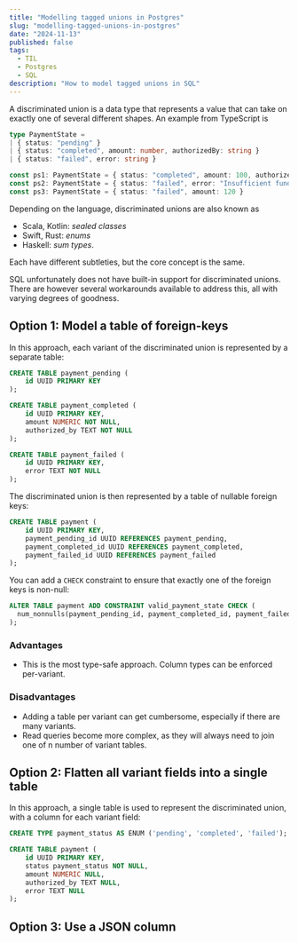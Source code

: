 ```yaml
---
title: "Modelling tagged unions in Postgres"
slug: "modelling-tagged-unions-in-postgres"
date: "2024-11-13"
published: false
tags:
  - TIL
  - Postgres
  - SQL
description: "How to model tagged unions in SQL"
---
```


A discriminated union is a data type that represents a value that can take on exactly one of several different shapes. An example from TypeScript is 

```typescript
type PaymentState = 
| { status: "pending" } 
| { status: "completed", amount: number, authorizedBy: string }
| { status: "failed", error: string }

const ps1: PaymentState = { status: "completed", amount: 100, authorizedBy: "John Doe" } // ✅ This is valid
const ps2: PaymentState = { status: "failed", error: "Insufficient funds" }              // ✅ This is also valid
const ps3: PaymentState = { status: "failed", amount: 120 }                              // ❌ This is not valid
```

Depending on the language, discriminated unions are also known as 

- Scala, Kotlin: *sealed classes*
- Swift, Rust: *enums*
- Haskell: *sum types*.

Each have different subtleties, but the core concept is the same.

SQL unfortunately does not have built-in support for discriminated unions. There are however several workarounds available to address this, all with varying degrees of goodness.

## Option 1: Model a table of foreign-keys

In this approach, each variant of the discriminated union is represented by a separate table:

```sql
CREATE TABLE payment_pending (
    id UUID PRIMARY KEY
);

CREATE TABLE payment_completed (
    id UUID PRIMARY KEY,
    amount NUMERIC NOT NULL,
    authorized_by TEXT NOT NULL
);

CREATE TABLE payment_failed (
    id UUID PRIMARY KEY,
    error TEXT NOT NULL
);
```

The discriminated union is then represented by a table of nullable foreign keys:

```sql
CREATE TABLE payment (
    id UUID PRIMARY KEY,
    payment_pending_id UUID REFERENCES payment_pending,
    payment_completed_id UUID REFERENCES payment_completed,
    payment_failed_id UUID REFERENCES payment_failed
);
```

You can add a `CHECK` constraint to ensure that exactly one of the foreign keys is non-null:

```sql
ALTER TABLE payment ADD CONSTRAINT valid_payment_state CHECK (
  num_nonnulls(payment_pending_id, payment_completed_id, payment_failed_id) = 1
);
```

### Advantages

- This is the most type-safe approach. Column types can be enforced per-variant.

### Disadvantages

- Adding a table per variant can get cumbersome, especially if there are many variants.
- Read queries become more complex, as they will always need to join one of n number of variant tables.

## Option 2: Flatten all variant fields into a single table

In this approach, a single table is used to represent the discriminated union, with a column for each variant field:

```sql
CREATE TYPE payment_status AS ENUM ('pending', 'completed', 'failed');

CREATE TABLE payment (
    id UUID PRIMARY KEY,
    status payment_status NOT NULL,
    amount NUMERIC NULL,
    authorized_by TEXT NULL,
    error TEXT NULL
);
```

## Option 3: Use a JSON column